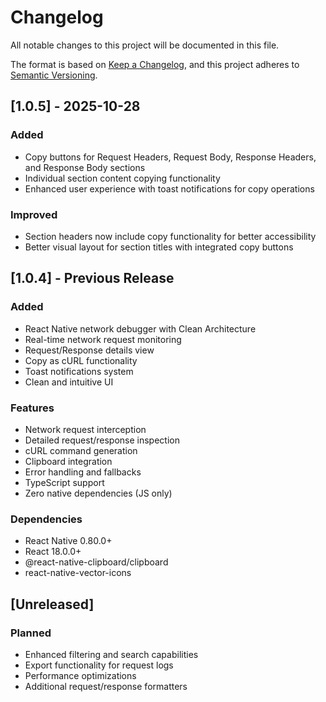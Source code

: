 # Changelog

All notable changes to this project will be documented in this file.

The format is based on [Keep a Changelog](https://keepachangelog.com/en/1.0.0/),
and this project adheres to [Semantic Versioning](https://semver.org/spec/v2.0.0.html).

## [1.0.5] - 2025-10-28

### Added

- Copy buttons for Request Headers, Request Body, Response Headers, and Response Body sections
- Individual section content copying functionality
- Enhanced user experience with toast notifications for copy operations

### Improved

- Section headers now include copy functionality for better accessibility
- Better visual layout for section titles with integrated copy buttons

## [1.0.4] - Previous Release

### Added

- React Native network debugger with Clean Architecture
- Real-time network request monitoring
- Request/Response details view
- Copy as cURL functionality
- Toast notifications system
- Clean and intuitive UI

### Features

- Network request interception
- Detailed request/response inspection
- cURL command generation
- Clipboard integration
- Error handling and fallbacks
- TypeScript support
- Zero native dependencies (JS only)

### Dependencies

- React Native 0.80.0+
- React 18.0.0+
- @react-native-clipboard/clipboard
- react-native-vector-icons

## [Unreleased]

### Planned

- Enhanced filtering and search capabilities
- Export functionality for request logs
- Performance optimizations
- Additional request/response formatters
